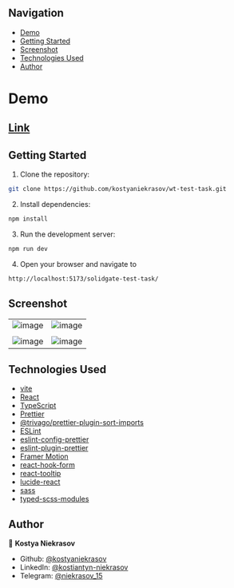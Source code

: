 ## Navigation

- [Demo](#demo)
- [Getting Started](#getting-started)
- [Screenshot](#screenshot)
- [Technologies Used](#technologies-used)
- [Author](#author)


# Demo 
## [Link](https://kostyaniekrasov.github.io/solidgate-test-task/)

## Getting Started

1. Clone the repository:
  ```bash
  git clone https://github.com/kostyaniekrasov/wt-test-task.git
  ```
2. Install dependencies:
  ```bash
  npm install
  ```

3. Run the development server:
```bash
npm run dev
```
4. Open your browser and navigate to
```bash
http://localhost:5173/solidgate-test-task/
```

## Screenshot

|                                    |                                  |
|-----------------------------------------------|-----------------------------------------------|
| ![image](https://github.com/user-attachments/assets/bec8b315-6f13-4ef5-9b4e-99def1341a98) |![image](https://github.com/user-attachments/assets/aab41c57-5543-4b7e-927b-98669261b87b) |
|                                 |                               |
| ![image](https://github.com/user-attachments/assets/a4ccfd2e-6046-4275-811b-96feea9eee69) | ![image](https://github.com/user-attachments/assets/71bee03c-07dd-42df-a003-682bd4b1e972) |



## Technologies Used
- [vite](https://vite.dev/)
- [React](https://react.dev/)
- [TypeScript](https://www.typescriptlang.org/)
- [Prettier](https://prettier.io/) 
- [@trivago/prettier-plugin-sort-imports](https://github.com/trivago/prettier-plugin-sort-imports)
- [ESLint](https://eslint.org/) 
- [eslint-config-prettier](https://github.com/prettier/eslint-config-prettier) 
- [eslint-plugin-prettier](https://github.com/prettier/eslint-plugin-prettier) 
- [Framer Motion](https://www.framer.com/motion/)
- [react-hook-form](https://react-hook-form.com/)
- [react-tooltip](https://www.npmjs.com/package/react-tooltip)
- [lucide-react](https://www.npmjs.com/package/lucide-react)
- [sass](https://www.npmjs.com/package/sass)
- [typed-scss-modules](https://www.npmjs.com/package/typed-scss-modules)


## Author

👤 **Kostya Niekrasov**

- Github: [@kostyaniekrasov](https://github.com/kostyaniekrasov)
- LinkedIn: [@kostiantyn-niekrasov](https://www.linkedin.com/in/kostiantyn-niekrasov)
- Telegram: [@niekrasov_15](https://t.me/niekrasov_15)


